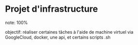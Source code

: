 # Projet d'infrastructure

note: 100%

objectif: réaliser certaines tâches à l'aide de machine virtuel via GoogleCloud, docker, une api, et certains scripts .sh
